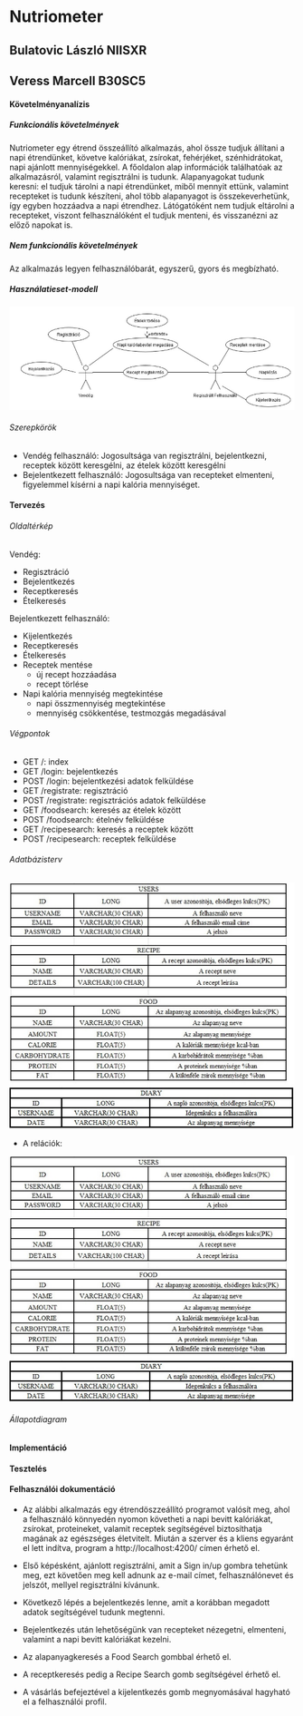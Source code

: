 # Nutriometer

## Bulatovic László NIISXR
## Veress Marcell B30SC5

#### Követelményanalízis

##### Funkcionális követelmények

Nutriometer egy étrend összeállító alkalmazás, ahol össze tudjuk állítani a napi étrendünket, 
követve kalóriákat, zsírokat, fehérjéket, szénhidrátokat, napi ajánlott mennyiségekkel. 
A főoldalon alap információk találhatóak az alkalmazásról, valamint regisztrálni is tudunk. 
Alapanyagokat tudunk keresni: el tudjuk tárolni a napi étrendünket, miből mennyit ettünk, 
valamint recepteket is tudunk készíteni, ahol több alapanyagot is összekeverhetünk, 
így egyben hozzáadva a napi étrendhez. Látógatóként nem tudjuk eltárolni a recepteket, 
viszont felhasználóként el tudjuk menteni, és visszanézni az előző napokat is.

##### Nem funkcionális követelmények

Az alkalmazás legyen felhasználóbarát, egyszerű, gyors és megbízható.


##### Használatieset-modell

![usecase](docs/felhasznaloEsetek.jpg)

###### Szerepkörök

- Vendég felhasználó: Jogosultsága van regisztrálni, bejelentkezni, receptek között keresgélni, az ételek között keresgélni
- Bejelentkezett felhasználó: Jogosultsága van recepteket elmenteni, figyelemmel kísérni a napi kalória mennyiséget.

#### Tervezés

###### Oldaltérkép

Vendég:

- Regisztráció
- Bejelentkezés
- Receptkeresés
- Ételkeresés

Bejelentkezett felhasználó:

- Kijelentkezés
- Receptkeresés
- Ételkeresés
- Receptek mentése
    + új recept hozzáadása
    + recept törlése
- Napi kalória mennyiség megtekintése
	+ napi összmennyiség megtekintése
	+ mennyiség csökkentése, testmozgás megadásával

###### Végpontok

- GET /: index
- GET /login: bejelentkezés
- POST /login: bejelentkezési adatok felküldése
- GET /registrate: regisztráció
- POST /registrate: regisztrációs adatok felküldése
- GET /foodsearch: keresés az ételek között
- POST /foodsearch: ételnév felküldése
- GET /recipesearch: keresés a receptek között
- POST /recipesearch: receptek felküldése

###### Adatbázisterv

![Adatbazisterv](docs/databaseplan.jpg)

- A relációk:

![Adatbazisterv](docs/databaseplan.jpg)

###### Állapotdiagram

#### Implementáció

#### Tesztelés

#### Felhasználói dokumentáció

* Az alábbi alkalmazás egy étrendöszzeállító programot valósít meg, ahol a felhasználó könnyedén nyomon követheti
a napi bevitt kalóriákat, zsírokat, proteineket, valamit receptek segítségével biztosíthatja magának az egészséges életvitelt. Miután a szerver és a kliens egyaránt el lett indítva, program a http://localhost:4200/ címen érhető el.

* Első képésként, ajánlott regisztrálni, amit a Sign in/up gombra tehetünk meg, ezt követően meg kell adnunk az e-mail címet,
felhasználónevet és jelszót, mellyel regisztrálni kívánunk. 

* Következő lépés a bejelentkezés lenne, amit a korábban megadott adatok segítségével tudunk megtenni.

* Bejelentkezés után lehetőségünk van recepteket nézegetni, elmenteni, valamint a napi bevitt kalóriákat kezelni.

* Az alapanyagkeresés a Food Search gombbal érhető el.

* A receptkeresés pedig a Recipe Search gomb segítségével érhető el.

* A vásárlás befejeztével a kijelentkezés gomb megnyomásával hagyható el a felhasználói profil.

